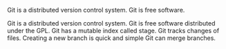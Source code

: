 Git is a distributed version control system.
Git is free software.

Git is a distributed version control system.
Git is free software distributed under the GPL.
Git has a mutable index called stage.
Git tracks changes of files.
Creating a new branch is quick and simple
Git can merge branches.
